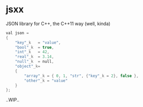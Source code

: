 jsxx
====

JSON library for C++, the C++11 way (well, kinda)

``` c++
val json =
{
    "key"_k   = "value",
    "bool"_k  = true,
    "int"_k   = 42,
    "real"_k  = 3.14,
    "null"_k  = null,
    "object"_k=
    {
        "array"_k = { 0, 1, "str", {"key"_k = 2}, false },
        "other"_k = "value"
    }
};
```
..WIP..
